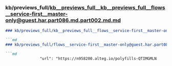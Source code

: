 ### kb/previews_full/kb__previews_full__kb__previews_full__flows__service-first__master-only@guest.har.part086.md.part002.md.md

```md
### kb/previews_full/kb__previews_full__flows__service-first__master-only@guest.har.part086.md.part002.md

```md
### kb/previews_full/flows__service-first__master-only@guest.har.part086.md (part 002)

```md
               "url": "https://n958200.alteg.io/polyfills-QTIMGMLN
```

```

```

```
